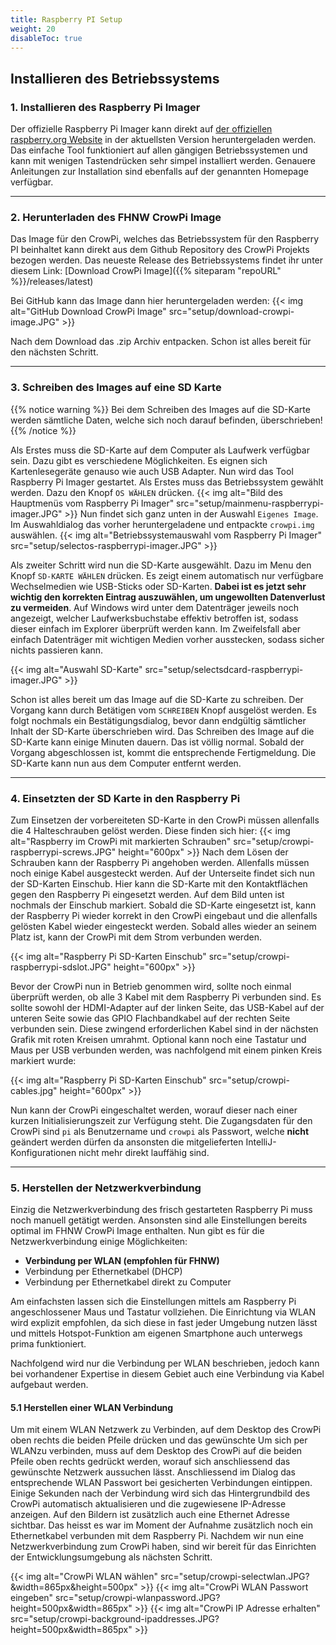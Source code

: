 ```yaml
---
title: Raspberry PI Setup 
weight: 20 
disableToc: true
---
```


## Installieren des Betriebssystems

### 1. Installieren des Raspberry Pi Imager

Der offizielle Raspberry Pi Imager kann direkt auf
[der offiziellen raspberry.org Website](https://www.raspberrypi.org/software/) in der aktuellsten Version heruntergeladen werden. Das
einfache Tool funktioniert auf allen gängigen Betriebssystemen und kann mit wenigen Tastendrücken sehr simpel installiert werden. Genauere
Anleitungen zur Installation sind ebenfalls auf der genannten Homepage verfügbar.

---

### 2. Herunterladen des FHNW CrowPi Image

Das Image für den CrowPi, welches das Betriebssystem für den Raspberry PI beinhaltet kann direkt aus dem Github
Repository des CrowPi Projekts bezogen werden. Das neueste Release des Betriebssystems findet ihr unter diesem Link:
[Download CrowPi Image]({{% siteparam "repoURL" %}}/releases/latest)

Bei GitHub kann das Image dann hier heruntergeladen werden:
{{< img alt="GitHub Download CrowPi Image" src="setup/download-crowpi-image.JPG" >}}

Nach dem Download das .zip Archiv entpacken. Schon ist alles bereit für den nächsten Schritt.

---

### 3. Schreiben des Images auf eine SD Karte

{{% notice warning %}} Bei dem Schreiben des Images auf die SD-Karte werden sämtliche Daten, welche sich noch darauf
befinden, überschrieben!
{{% /notice %}}

Als Erstes muss die SD-Karte auf dem Computer als Laufwerk verfügbar sein. Dazu gibt es verschiedene Möglichkeiten. Es
eignen sich Kartenlesegeräte genauso wie auch USB Adapter. Nun wird das Tool Raspberry Pi Imager gestartet. Als Erstes
muss das Betriebssystem gewählt werden. Dazu den Knopf `OS WÄHLEN` drücken.
{{< img alt="Bild des Hauptmenüs vom Raspberry Pi Imager" src="setup/mainmenu-raspberrypi-imager.JPG" >}}
Nun findet sich ganz unten in der Auswahl `Eigenes Image`. Im Auswahldialog das vorher heruntergeladene und entpackte
`crowpi.img` auswählen.
{{< img alt="Betriebssystemauswahl vom Raspberry Pi Imager" src="setup/selectos-raspberrypi-imager.JPG" >}}

Als zweiter Schritt wird nun die SD-Karte ausgewählt. Dazu im Menu den Knopf `SD-KARTE WÄHLEN` drücken. Es zeigt einem
automatisch nur verfügbare Wechselmedien wie USB-Sticks oder SD-Karten. **Dabei ist es jetzt sehr wichtig den korrekten
Eintrag auszuwählen, um ungewollten Datenverlust zu vermeiden**. Auf Windows wird unter dem Datenträger jeweils noch
angezeigt, welcher Laufwerksbuchstabe effektiv betroffen ist, sodass dieser einfach im Explorer überprüft werden kann.
Im Zweifelsfall aber einfach Datenträger mit wichtigen Medien vorher ausstecken, sodass sicher nichts passieren kann.

{{< img alt="Auswahl SD-Karte" src="setup/selectsdcard-raspberrypi-imager.JPG" >}}

Schon ist alles bereit um das Image auf die SD-Karte zu schreiben. Der Vorgang kann durch Betätigen vom `SCHREIBEN`
Knopf ausgelöst werden. Es folgt nochmals ein Bestätigungsdialog, bevor dann endgültig sämtlicher Inhalt der SD-Karte
überschrieben wird. Das Schreiben des Image auf die SD-Karte kann einige Minuten dauern. Das ist völlig normal. Sobald
der Vorgang abgeschlossen ist, kommt die entsprechende Fertigmeldung. Die SD-Karte kann nun aus dem Computer entfernt
werden.

---

### 4. Einsetzten der SD Karte in den Raspberry Pi

Zum Einsetzen der vorbereiteten SD-Karte in den CrowPi müssen allenfalls die 4 Halteschrauben gelöst werden. Diese
finden sich hier:
{{< img alt="Raspberry im CrowPi mit markierten Schrauben" src="setup/crowpi-raspberrypi-screws.JPG" height="600px" >}}
Nach dem Lösen der Schrauben kann der Raspberry Pi angehoben werden. Allenfalls müssen noch einige Kabel ausgesteckt
werden. Auf der Unterseite findet sich nun der SD-Karten Einschub. Hier kann die SD-Karte mit den Kontaktflächen gegen
den Raspberry Pi eingesetzt werden. Auf dem Bild unten ist nochmals der Einschub markiert. Sobald die SD-Karte
eingesetzt ist, kann der Raspberry Pi wieder korrekt in den CrowPi eingebaut und die allenfalls gelösten Kabel wieder
eingesteckt werden. Sobald alles wieder an seinem Platz ist, kann der CrowPi mit dem Strom verbunden werden.

{{< img alt="Raspberry Pi SD-Karten Einschub" src="setup/crowpi-raspberrypi-sdslot.JPG" height="600px" >}}

Bevor der CrowPi nun in Betrieb genommen wird, sollte noch einmal überprüft werden, ob alle 3 Kabel mit dem Raspberry Pi verbunden sind. Es
sollte sowohl der HDMI-Adapter auf der linken Seite, das USB-Kabel auf der unteren Seite sowie das GPIO Flachbandkabel auf der rechten Seite
verbunden sein. Diese zwingend erforderlichen Kabel sind in der nächsten Grafik mit roten Kreisen umrahmt. Optional kann noch eine Tastatur
und Maus per USB verbunden werden, was nachfolgend mit einem pinken Kreis markiert wurde:

{{< img alt="Raspberry Pi SD-Karten Einschub" src="setup/crowpi-cables.jpg" height="600px" >}}

Nun kann der CrowPi eingeschaltet werden, worauf dieser nach einer kurzen Initialisierungszeit zur Verfügung steht. Die Zugangsdaten für den
CrowPi sind `pi` als Benutzername und `crowpi` als Passwort, welche **nicht** geändert werden dürfen da ansonsten die mitgelieferten
IntelliJ-Konfigurationen nicht mehr direkt lauffähig sind.

---

### 5. Herstellen der Netzwerkverbindung

Einzig die Netzwerkverbindung des frisch gestarteten Raspberry Pi muss noch manuell getätigt werden. Ansonsten sind alle
Einstellungen bereits optimal im FHNW CrowPi Image enthalten. Nun gibt es für die Netzwerkverbindung einige
Möglichkeiten:

- **Verbindung per WLAN (empfohlen für FHNW)**
- Verbindung per Ethernetkabel (DHCP)
- Verbindung per Ethernetkabel direkt zu Computer

Am einfachsten lassen sich die Einstellungen mittels am Raspberry Pi angeschlossener Maus und Tastatur vollziehen. Die
Einrichtung via WLAN wird explizit empfohlen, da sich diese in fast jeder Umgebung nutzen lässt und mittels
Hotspot-Funktion am eigenen Smartphone auch unterwegs prima funktioniert.

Nachfolgend wird nur die Verbindung per WLAN beschrieben, jedoch kann bei vorhandener Expertise in diesem Gebiet auch
eine Verbindung via Kabel aufgebaut werden.

#### 5.1 Herstellen einer WLAN Verbindung

Um mit einem WLAN Netzwerk zu Verbinden, auf dem Desktop des CrowPi oben rechts die beiden Pfeile drücken und das
gewünschte Um sich per WLANzu verbinden, muss auf dem Desktop des CrowPi auf die beiden Pfeile oben rechts gedrückt
werden, worauf sich anschliessend das gewünschte Netzwerk aussuchen lässt. Anschliessend im Dialog das entsprechende
WLAN Passwort bei gesicherten Verbindungen eintippen. Einige Sekunden nach der Verbindung wird sich das Hintergrundbild
des CrowPi automatisch aktualisieren und die zugewiesene IP-Adresse anzeigen. Auf den Bildern ist zusätzlich auch eine
Ethernet Adresse sichtbar. Das heisst es war im Moment der Aufnahme zusätzlich noch ein Ethernetkabel verbunden mit dem
Raspberry Pi. Nachdem wir nun eine Netzwerkverbindung zum CrowPi haben, sind wir bereit für das Einrichten der
Entwicklungsumgebung als nächsten Schritt.

{{< img alt="CrowPi WLAN wählen" src="setup/crowpi-selectwlan.JPG?&width=865px&height=500px" >}}
{{< img alt="CrowPi WLAN Passwort eingeben" src="setup/crowpi-wlanpassword.JPG?height=500px&width=865px" >}}
{{< img alt="CrowPi IP Adresse erhalten" src="setup/crowpi-background-ipaddresses.JPG?height=500px&width=865px" >}}
